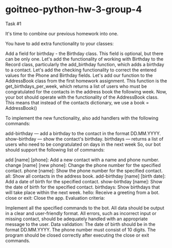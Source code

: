 # goitneo-python-hw-3-group-4

Task #1

It's time to combine our previous homework into one.

You have to add extra functionality to your classes:

Add a field for birthday - the Birthday class. This field is optional, but there can be only one.
Let's add the functionality of working with Birthday to the Record class, particularly the add_birthday function, which adds a birthday to a contact.
Let's add the checking functionality to correct the entered values for the Phone and Birthday fields.
Let's add our function to the AddressBook class from the first homework assignment. This function is the get_birthdays_per_week, which returns a list of users who must be congratulated for the contacts in the address book the following week.
Now, your bot should operate with the functionality of the AddressBook class. This means that instead of the contacts dictionary, we use a book = AddressBook()

To implement the new functionality, also add handlers with the following commands:

add-birthday — add a birthday to the contact in the format DD.MM.YYYY.
show-birthday — show the contact's birthday.
birthdays — returns a list of users who need to be congratulated on days in the next week
So, our bot should support the following list of commands:

add [name] [phone]: Add a new contact with a name and phone number.
change [name] [new phone]: Change the phone number for the specified contact.
phone [name]: Show the phone number for the specified contact.
all: Show all contacts in the address book.
add-birthday [name] [birth date]: Add a date of birth for the specified contact.
show-birthday [name]: Show the date of birth for the specified contact.
birthdays: Show birthdays that will take place within the next week.
hello: Receive a greeting from a bot.
close or exit: Close the app.
Evaluation criteria:

Implement all the specified commands to the bot.
All data should be output in a clear and user-friendly format.
All errors, such as incorrect input or missing contact, should be adequately handled with an appropriate message to the user.
Data validation:
The date of birth should be in the format DD.MM.YYYY.
The phone number must consist of 10 digits.
The program should be closed correctly after executing the close or exit commands.
